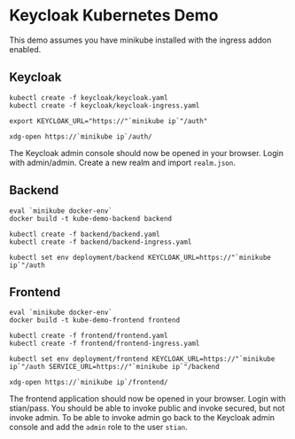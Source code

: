 # Keycloak Kubernetes Demo

This demo assumes you have minikube installed with the ingress addon enabled.

## Keycloak

    kubectl create -f keycloak/keycloak.yaml
    kubectl create -f keycloak/keycloak-ingress.yaml

    export KEYCLOAK_URL="https://"`minikube ip`"/auth"

    xdg-open https://`minikube ip`/auth/

The Keycloak admin console should now be opened in your browser. Login with admin/admin. Create a new realm and import `realm.json`.

## Backend

    eval `minikube docker-env`
    docker build -t kube-demo-backend backend

    kubectl create -f backend/backend.yaml
    kubectl create -f backend/backend-ingress.yaml

    kubectl set env deployment/backend KEYCLOAK_URL=https://"`minikube ip`"/auth

## Frontend

    eval `minikube docker-env`
    docker build -t kube-demo-frontend frontend

    kubectl create -f frontend/frontend.yaml
    kubectl create -f frontend/frontend-ingress.yaml

    kubectl set env deployment/frontend KEYCLOAK_URL=https://"`minikube ip`"/auth SERVICE_URL=https://"`minikube ip`"/backend

    xdg-open https://`minikube ip`/frontend/

The frontend application should now be opened in your browser. Login with stian/pass. You should be able to invoke public and invoke secured, but not invoke admin. To be able to invoke admin go back to the Keycloak admin console and add the `admin` role to the user `stian`.
